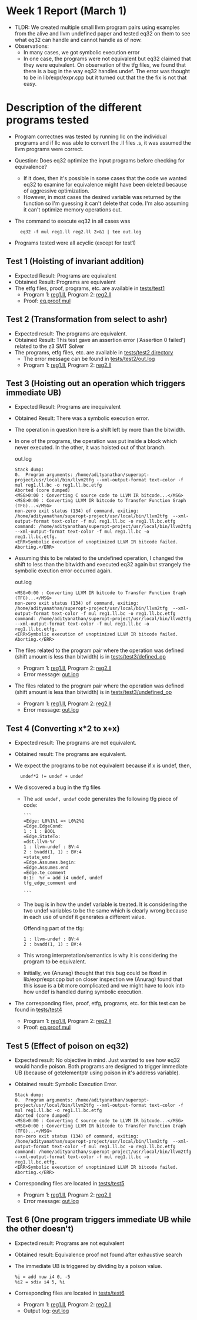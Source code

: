 # Week 1 Report (March 1)

- TLDR: We created multiple small llvm program pairs using examples from the alive and llvm undefined paper and tested eq32 on them to see what eq32 can handle and cannot handle as of now.
- Observations:
  - In many cases, we got symbolic execution error
  - In one case, the programs were not equivalent but eq32 claimed that they were equivalent. On observation of the tfg files, we found that there is a bug in the way eq32 handles undef. The error was thought to be in lib/expr/expr.cpp but it turned out that the the fix is not that easy.

# Description of the different programs tested

- Program correctnes was tested by running llc on the individual programs and if llc was able to convert the .ll files .s, it was assumed the llvm programs were correct.

- Question: Does eq32 optimize the input programs before checking for equivalence?
  - If it does, then it's possible in some cases that the code we wanted eq32 to examine for equivalence might have been deleted because of aggressive optimization.
  - However, in most cases the desired variable was returned by the function so I'm guessing it can't delete that code. I'm also assuming it can't optimize memory operations out.

- The command to execute eq32 in all cases was 

        eq32 -f mul reg1.ll reg2.ll 2>&1 | tee out.log

- Programs tested were all acyclic (except for test1)

## Test 1 (Hoisting of invariant addition)

- Expected Result: Programs are equivalent
- Obtained Result: Programs are equivalent
- The etfg files, proof, programs, etc. are available in [tests/test1](tests/test1)
  - Program 1: [reg1.ll](tests/test1/reg1.ll), Program 2: [reg2.ll](tests/test1/reg2.ll)
  - Proof: [eq.proof.mul](tests/test1/eq.proof.mul)

## Test 2 (Transformation from select to ashr)

- Expected result: The programs are equivalent.
- Obtained Result: This test gave an assertion error ('Assertion 0 failed') related to the z3 SMT Solver
- The programs, etfg files, etc. are available in [tests/test2 directory](tests/test2)
  - The error message can be found in [tests/test2/out.log](tests/test2/out.log)
  - Program 1: [reg1.ll](tests/test2/reg1.ll), Program 2: [reg2.ll](tests/test2/reg2.ll)

## Test 3 (Hoisting out an operation which triggers immediate UB)

- Expected Result: Programs are inequivalent
- Obtained Result: There was a symbolic execution error.
- The operation in question here is a shift left by more than the bitwidth.
- In one of the programs, the operation was put inside a block which never executed. In the other, it was hoisted out of that branch.

    out.log
    ```
    Stack dump:
    0.	Program arguments: /home/adityanathan/superopt-project/usr/local/bin/llvm2tfg --xml-output-format text-color -f mul reg1.ll.bc -o reg1.ll.bc.etfg
    Aborted (core dumped)
    <MSG>0:00 : Converting C source code to LLVM IR bitcode...</MSG>
    <MSG>0:00 : Converting LLVM IR bitcode to Transfer Function Graph (TFG)...</MSG>
    non-zero exit status (134) of command, exiting:
    /home/adityanathan/superopt-project/usr/local/bin/llvm2tfg  --xml-output-format text-color -f mul reg1.ll.bc -o reg1.ll.bc.etfg
    command: /home/adityanathan/superopt-project/usr/local/bin/llvm2tfg  --xml-output-format text-color -f mul reg1.ll.bc -o reg1.ll.bc.etfg.
    <ERR>Symbolic execution of unoptimized LLVM IR bitcode failed. Aborting.</ERR>
    ```

- Assuming this to be related to the undefined operation, I changed the shift to less than the bitwidth and executed eq32 again but strangely the symbolic exeution error occurred again.

    out.log

    ```
    <MSG>0:00 : Converting LLVM IR bitcode to Transfer Function Graph (TFG)...</MSG>
    non-zero exit status (134) of command, exiting:
    /home/adityanathan/superopt-project/usr/local/bin/llvm2tfg  --xml-output-format text-color -f mul reg1.ll.bc -o reg1.ll.bc.etfg
    command: /home/adityanathan/superopt-project/usr/local/bin/llvm2tfg  --xml-output-format text-color -f mul reg1.ll.bc -o reg1.ll.bc.etfg.
    <ERR>Symbolic execution of unoptimized LLVM IR bitcode failed. Aborting.</ERR>
    ```

- The files related to the program pair where the operation was defined (shift amount is less than bitwidth) is in [tests/test3/defined_op](tests/test3/defined_op/)
  - Program 1: [reg1.ll](tests/test3/defined_op/reg1.ll), Program 2: [reg2.ll](tests/test3/defined_op/reg2.ll)
  - Error message: [out.log](tests/test3/defined_op/out_defined_op.log)

- The files related to the program pair where the operation was defined (shift amount is less than bitwidth) is in [tests/test3/undefined_op](tests/test3/undefined_op/)
  - Program 1: [reg1.ll](tests/test3/undefined_op/reg1.ll), Program 2: [reg2.ll](tests/test3/undefined_op/reg2.ll)
  - Error message: [out.log](tests/test3/undefined_op/out_undefined_op.log)

## Test 4 (Converting x*2 to x+x)

- Expected result: The programs are not equivalent.
- Obtained result: The programs are equivalent.

- We expect the programs to be not equivalent because if x is undef, then,

        undef*2 != undef + undef

- We discovered a bug in the tfg files
  - The `add undef, undef` code generates the following tfg piece of code:

        ```
        =Edge: L0%1%1 => L0%2%1
        =Edge.EdgeCond:
        1 : 1 : BOOL
        =Edge.StateTo:
        =dst.llvm-%r
        1 : llvm-undef : BV:4
        2 : bvadd(1, 1) : BV:4
        =state_end
        =Edge.Assumes.begin:
        =Edge.Assumes.end
        =Edge.te_comment
        0:1:  %r = add i4 undef, undef
        tfg_edge_comment end

        ```

  - The bug is in how the undef variable is treated. It is considering the two undef variables to be the same which is clearly wrong because in each use of undef it generates a different value.

      Offending part of the tfg:
      ```
      1 : llvm-undef : BV:4
      2 : bvadd(1, 1) : BV:4
      ```
  - This wrong interpretation/semantics is why it is considering the program to be equivalent.

  - Initially, we (Anurag) thought that this bug could be fixed in lib/expr/expr.cpp but on closer inspection we (Anurag) found that this issue is a bit more complicated and we might have to look into how undef is handled during symbolic execution.


- The corresponding files, proof, etfg, programs, etc. for this test can be found in [tests/test4](tests/test4/)
  - Program 1: [reg1.ll](tests/test4/reg1.ll), Program 2: [reg2.ll](tests/test4/reg2.ll)
  - Proof: [eq.proof.mul](tests/test4/eq.proof.mul)

## Test 5 (Effect of poison on eq32)

- Expected result: No objective in mind. Just wanted to see how eq32 would handle poison. Both programs are designed to trigger immediate UB (because of getelementptr using poison in it's address variable).

- Obtained result: Symbolic Execution Error.

    ```
    Stack dump:
    0.	Program arguments: /home/adityanathan/superopt-project/usr/local/bin/llvm2tfg --xml-output-format text-color -f mul reg1.ll.bc -o reg1.ll.bc.etfg
    Aborted (core dumped)
    <MSG>0:00 : Converting C source code to LLVM IR bitcode...</MSG>
    <MSG>0:00 : Converting LLVM IR bitcode to Transfer Function Graph (TFG)...</MSG>
    non-zero exit status (134) of command, exiting:
    /home/adityanathan/superopt-project/usr/local/bin/llvm2tfg  --xml-output-format text-color -f mul reg1.ll.bc -o reg1.ll.bc.etfg
    command: /home/adityanathan/superopt-project/usr/local/bin/llvm2tfg  --xml-output-format text-color -f mul reg1.ll.bc -o reg1.ll.bc.etfg.
    <ERR>Symbolic execution of unoptimized LLVM IR bitcode failed. Aborting.</ERR>
    ```


- Corresponding files are located in [tests/test5](tests/test5/)
  - Program 1: [reg1.ll](tests/test5/reg1.ll), Program 2: [reg2.ll](tests/test5/reg2.ll)
  - Error message: [out.log](tests/test5/out.log)

## Test 6 (One program triggers immediate UB while the other doesn't)

- Expected result: Programs are not equivalent
- Obtained result: Equivalence proof not found after exhaustive search

- The immediate UB is triggered by dividing by a poison value.

    ```
    %i = add nuw i4 0, -5
	%i2 = sdiv i4 5, %i
    ```

- Corresponding files are located in [tests/test6](tests/test6/)
  - Program 1: [reg1.ll](tests/test6/reg1.ll), Program 2: [reg2.ll](tests/test6/reg2.ll)
  - Output log: [out.log](tests/test6/out.log)
